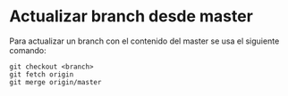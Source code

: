 # Actualizar branch desde master

Para actualizar un branch con el contenido del master se usa el siguiente comando:

```console
git checkout <branch>
git fetch origin        
git merge origin/master
```